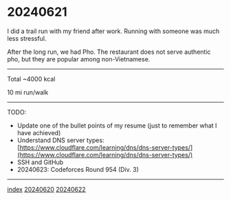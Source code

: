 <head><meta name="viewport" content="width=device-width, initial-scale=1.0, user-scalable=yes" /><meta charset="UTF-8"></head>

# 20240621

I did a trail run with my friend after work. Running with someone was much less stressful.

After the long run, we had Pho. The restaurant does not serve authentic pho, but they are popular among non-Vietnamese.

---

Total ~4000 kcal

10 mi run/walk

---

TODO:

- Update one of the bullet points of my resume (just to remember what I have achieved)
- Understand DNS server types: [https://www.cloudflare.com/learning/dns/dns-server-types/](https://www.cloudflare.com/learning/dns/dns-server-types/)
- SSH and GitHub
- 20240623: Codeforces Round 954 (Div. 3)

---

[index](../../index.html)
[20240620](20240620.html)
[20240622](20240622.html)
